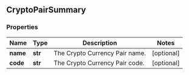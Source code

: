 ## CryptoPairSummary

### Properties
Name | Type | Description | Notes
------------ | ------------- | ------------- | -------------
**name** | **str** | The Crypto Currency Pair name. | [optional] 
**code** | **str** | The Crypto Currency Pair code. | [optional] 



